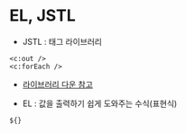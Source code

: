 # EL, JSTL

- JSTL : 태그 라이브러리

```
<c:out />
<c:forEach />
```
  - [라이브러리 다운 참고](https://github.com/hyeah0/SmartWeb_Contents_WebApplication_developer_class/blob/main/5_web/05_jsp/05_EL_JSTL/JSTL_%3Cc:tag%3E/01_%EB%9D%BC%EC%9D%B4%EB%B8%8C%EB%9F%AC%EB%A6%AC%EB%8B%A4%EC%9A%B4.md)

- EL : 값을 출력하기 쉽게 도와주는 수식(표현식)

```
${}
```
